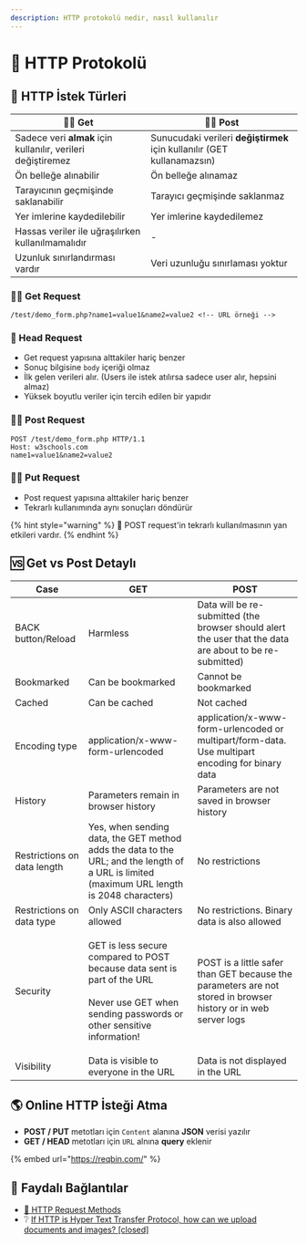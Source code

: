 ```yaml
---
description: HTTP protokolü nedir, nasıl kullanılır
---
```


# 💌 HTTP Protokolü

## 💎 HTTP İstek Türleri

| 👮‍♂️ Get                                                    | 👨‍💼 Post                                                              |
| ------------------------------------------------------------ | ----------------------------------------------------------------------- |
| Sadece veri **almak** için kullanılır, verileri değiştiremez | Sunucudaki verileri **değiştirmek** için kullanılır (GET kullanamazsın) |
| Ön belleğe alınabilir                                        | Ön belleğe alınamaz                                                     |
| Tarayıcının geçmişinde saklanabilir                          | Tarayıcı geçmişinde saklanmaz                                           |
| Yer imlerine kaydedilebilir                                  | Yer imlerine kaydedilemez                                               |
| Hassas veriler ile uğraşılırken kullanılmamalıdır            | -                                                                       |
| Uzunluk sınırlandırması vardır                               | Veri uzunluğu sınırlaması yoktur                                        |

### 👮‍♂️ Get Request

```markup
/test/demo_form.php?name1=value1&name2=value2 <!-- URL örneği -->
```

### 🧱 Head Request

* Get request yapısına alttakiler hariç benzer
* Sonuç bilgisine `body` içeriği olmaz
* İlk gelen verileri alır. (Users ile istek atılırsa sadece user alır, hepsini almaz)
* Yüksek boyutlu veriler için tercih edilen bir yapıdır

### 👨‍⚖️ Post Request

```markup
POST /test/demo_form.php HTTP/1.1
Host: w3schools.com
name1=value1&name2=value2
```

### 👩‍⚖️ Put Request

* Post request yapısına alttakiler hariç benzer
* Tekrarlı kullanımında aynı sonuçları döndürür

{% hint style="warning" %}
📢 POST request'in tekrarlı kullanılmasının yan etkileri vardır.
{% endhint %}

## 🆚 Get vs Post Detaylı

| Case                        | GET                                                                                                                                                         | POST                                                                                                           |
| --------------------------- | ----------------------------------------------------------------------------------------------------------------------------------------------------------- | -------------------------------------------------------------------------------------------------------------- |
| BACK button/Reload          | Harmless                                                                                                                                                    | Data will be re-submitted (the browser should alert the user that the data are about to be re-submitted)       |
| Bookmarked                  | Can be bookmarked                                                                                                                                           | Cannot be bookmarked                                                                                           |
| Cached                      | Can be cached                                                                                                                                               | Not cached                                                                                                     |
| Encoding type               | application/x-www-form-urlencoded                                                                                                                           | application/x-www-form-urlencoded or multipart/form-data. Use multipart encoding for binary data               |
| History                     | Parameters remain in browser history                                                                                                                        | Parameters are not saved in browser history                                                                    |
| Restrictions on data length | Yes, when sending data, the GET method adds the data to the URL; and the length of a URL is limited (maximum URL length is 2048 characters)                 | No restrictions                                                                                                |
| Restrictions on data type   | Only ASCII characters allowed                                                                                                                               | No restrictions. Binary data is also allowed                                                                   |
| Security                    | <p>GET is less secure compared to POST because data sent is part of the URL<br><br>Never use GET when sending passwords or other sensitive information!</p> | POST is a little safer than GET because the parameters are not stored in browser history or in web server logs |
| Visibility                  | Data is visible to everyone in the URL                                                                                                                      | Data is not displayed in the URL                                                                               |

## 🌎 Online HTTP İsteği Atma

* **POST / PUT** metotları için `Content` alanına **JSON** verisi yazılır
* **GET / HEAD** metotları için `URL` alnına **query** eklenir

{% embed url="https://reqbin.com/" %}

## 🔗 Faydalı Bağlantılar

* [🧱 HTTP Request Methods](https://www.w3schools.com/tags/ref\_httpmethods.asp)
* ❔ [If HTTP is Hyper Text Transfer Protocol, how can we upload documents and images? \[closed\]](https://stackoverflow.com/a/15422046)
